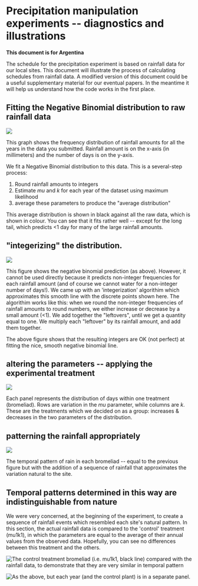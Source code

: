



# Precipitation manipulation experiments -- diagnostics and illustrations

**This document is for Argentina**

The schedule for the precipitation experiment is based on rainfall data for our local sites.  This document will illustrate the process of calculating schedules from rainfall data.  A modified version of this document could be a useful supplementary material for our eventual papers.  In the meantime it will help us understand how the code works in the first place.







## Fitting the Negative Binomial distribution to raw rainfall data
![](figure/unnamed-chunk-3.png) 

This graph shows the frequency distribution of rainfall amounts for all the years in the data you submitted.  Rainfall amount is on the x-axis (in millimeters) and the number of days is on the y-axis.  

We fit a Negative Binomial distribution to this data.  This is a several-step process:

1. Round rainfall amounts to integers
2. Estimate *mu* and *k* for each year of the dataset using maximum likelihood
3. average these parameters to produce the "average distribution"

This average distribution is shown in black against all the raw data, which is shown in colour.  You can see that it fits rather well -- except for the long tail, which predicts <1 day for many of the large rainfall amounts.

## "integerizing" the distribution.
![](figure/unnamed-chunk-4.png) 

This figure shows the negative binomial prediction (as above).  However, it cannot be used directly because it predicts non-integer frequencies for each rainfall amount (and of course we cannot water for a non-integer number of days!).  We came up with an 'integerization' algorithim which approximates this smooth line with the discrete points shown here. The algorithim works like this: when we round the non-integer frequencies of rainfall amounts to round numbers, we either increase or decrease by a small amount (<1).  We add together the "leftovers", until we get a quantity equal to one.  We multiply each "leftover" by its rainfall amount, and add them together.  

The above figure shows that the resulting integers are OK (not perfect) at fitting the nice, smooth negative binomial line.

## altering the parameters -- applying the experimental treatment
![](figure/unnamed-chunk-5.png) 

Each panel represents the distribution of days within one treatment (bromeliad).  Rows are variation in the *mu* parameter, while columns are *k*.  These are the treatments which we decided on as a group: increases & decreases in the two parameters of the distribution. 

## patterning the rainfall appropriately
![](figure/unnamed-chunk-6.png) 

The temporal pattern of rain in each bromeliad -- equal to the previous figure but with the addition of a sequence of rainfall that approximates the variation natural to the site.

## Temporal patterns determined in this way are indistinguishable from nature

We were very concerned, at the beginning of the experiment, to create a sequence of rainfall events which resembled each site's natural pattern.  In this section, the actual rainfall data is compared to the 'control' treatment (mu1k1), in which the parameters are equal to the average of their annual values from the observed data.  Hopefully, you can see no differences between this treatment and the others.

![The control treatment bromeliad (i.e. *mu1k1*, black line) compared with the rainfall data, to demonstrate that they are very similar in temporal pattern](figure/unnamed-chunk-7.png) 


![As the above, but each year (and the control plant) is in a separate panel.](figure/unnamed-chunk-8.png) 


